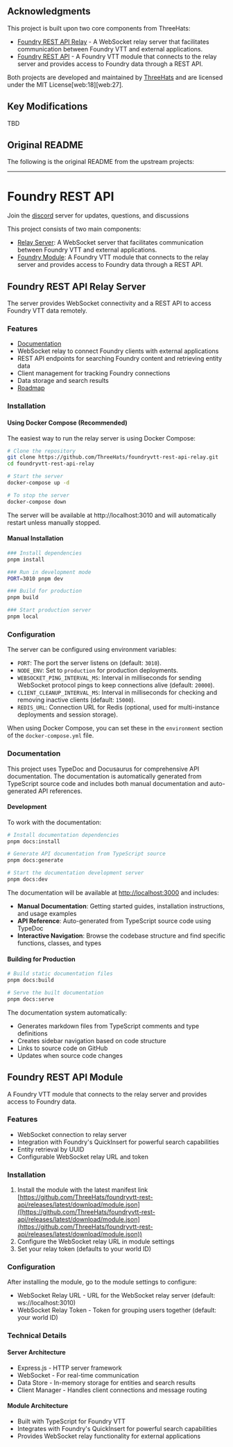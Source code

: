 ## Acknowledgments

This project is built upon two core components from ThreeHats:

- [Foundry REST API Relay](https://github.com/ThreeHats/foundryvtt-rest-api-relay) - A WebSocket relay server that facilitates communication between Foundry VTT and external applications.
- [Foundry REST API](https://github.com/ThreeHats/foundryvtt-rest-api) - A Foundry VTT module that connects to the relay server and provides access to Foundry data through a REST API.

Both projects are developed and maintained by [ThreeHats](https://github.com/ThreeHats) and are licensed under the MIT License[web:18][web:27].

## Key Modifications

TBD

## Original README

The following is the original README from the upstream projects:

---

# Foundry REST API
Join the [discord](https://discord.gg/U634xNGRAC) server for updates, questions, and discussions

This project consists of two main components:

- [Relay Server](https://github.com/ThreeHats/foundryvtt-rest-api-relay): A WebSocket server that facilitates communication between Foundry VTT and external applications.
- [Foundry Module](https://github.com/ThreeHats/foundryvtt-rest-api): A Foundry VTT module that connects to the relay server and provides access to Foundry data through a REST API.

## Foundry REST API Relay Server
The server provides WebSocket connectivity and a REST API to access Foundry VTT data remotely.

### Features
- [Documentation](https://github.com/ThreeHats/foundryvtt-rest-api/wiki)
- WebSocket relay to connect Foundry clients with external applications
- REST API endpoints for searching Foundry content and retrieving entity data
- Client management for tracking Foundry connections
- Data storage and search results
- [Roadmap](https://github.com/users/ThreeHats/projects/7)

### Installation

#### Using Docker Compose (Recommended)
The easiest way to run the relay server is using Docker Compose:

```bash
# Clone the repository
git clone https://github.com/ThreeHats/foundryvtt-rest-api-relay.git
cd foundryvtt-rest-api-relay

# Start the server
docker-compose up -d

# To stop the server
docker-compose down
```

The server will be available at http://localhost:3010 and will automatically restart unless manually stopped.

#### Manual Installation
```bash
### Install dependencies
pnpm install

### Run in development mode
PORT=3010 pnpm dev

### Build for production
pnpm build

### Start production server
pnpm local
```

### Configuration

The server can be configured using environment variables:

- `PORT`: The port the server listens on (default: `3010`).
- `NODE_ENV`: Set to `production` for production deployments.
- `WEBSOCKET_PING_INTERVAL_MS`: Interval in milliseconds for sending WebSocket protocol pings to keep connections alive (default: `20000`).
- `CLIENT_CLEANUP_INTERVAL_MS`: Interval in milliseconds for checking and removing inactive clients (default: `15000`).
- `REDIS_URL`: Connection URL for Redis (optional, used for multi-instance deployments and session storage).

When using Docker Compose, you can set these in the `environment` section of the `docker-compose.yml` file.

### Documentation

This project uses TypeDoc and Docusaurus for comprehensive API documentation. The documentation is automatically generated from TypeScript source code and includes both manual documentation and auto-generated API references.

#### Development

To work with the documentation:

```bash
# Install documentation dependencies
pnpm docs:install

# Generate API documentation from TypeScript source
pnpm docs:generate

# Start the documentation development server
pnpm docs:dev
```

The documentation will be available at [http://localhost:3000](http://localhost:3000) and includes:

- **Manual Documentation**: Getting started guides, installation instructions, and usage examples
- **API Reference**: Auto-generated from TypeScript source code using TypeDoc
- **Interactive Navigation**: Browse the codebase structure and find specific functions, classes, and types

#### Building for Production

```bash
# Build static documentation files
pnpm docs:build

# Serve the built documentation
pnpm docs:serve
```

The documentation system automatically:
- Generates markdown files from TypeScript comments and type definitions
- Creates sidebar navigation based on code structure
- Links to source code on GitHub
- Updates when source code changes

## Foundry REST API Module
A Foundry VTT module that connects to the relay server and provides access to Foundry data.

### Features
- WebSocket connection to relay server
- Integration with Foundry's QuickInsert for powerful search capabilities
- Entity retrieval by UUID
- Configurable WebSocket relay URL and token

### Installation
1. Install the module with the latest manifest link [https://github.com/ThreeHats/foundryvtt-rest-api/releases/latest/download/module.json]([https://github.com/ThreeHats/foundryvtt-rest-api/releases/latest/download/module.json](https://github.com/ThreeHats/foundryvtt-rest-api/releases/latest/download/module.json))
2. Configure the WebSocket relay URL in module settings
3. Set your relay token (defaults to your world ID)

### Configuration
After installing the module, go to the module settings to configure:

- WebSocket Relay URL - URL for the WebSocket relay server (default: ws://localhost:3010)
- WebSocket Relay Token - Token for grouping users together (default: your world ID)

### Technical Details
#### Server Architecture
- Express.js - HTTP server framework
- WebSocket - For real-time communication
- Data Store - In-memory storage for entities and search results
- Client Manager - Handles client connections and message routing

#### Module Architecture
- Built with TypeScript for Foundry VTT
- Integrates with Foundry's QuickInsert for powerful search capabilities
- Provides WebSocket relay functionality for external applications
